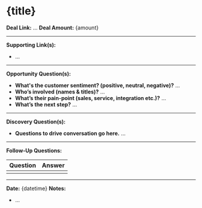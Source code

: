 # {title}

**Deal Link:** ...
**Deal Amount:** {amount}

- - -

**Supporting Link(s):**

* ...

- - -

**Opportunity Question(s):**

* **What's the customer sentiment? (positive, neutral, negative)?**
...
* **Who’s involved (names & titles)?**
...
* **What’s their pain-point (sales, service, integration etc.)?**
...
* **What’s the next step?**
...

- - -

**Discovery Question(s):**

* **Questions to drive conversation go here.**
...

- - -
**Follow-Up Questions:**

| Question | Answer |
| -------- | ------ |
|          |        |

- - -

**Date:** {datetime}
**Notes:**

* ...
